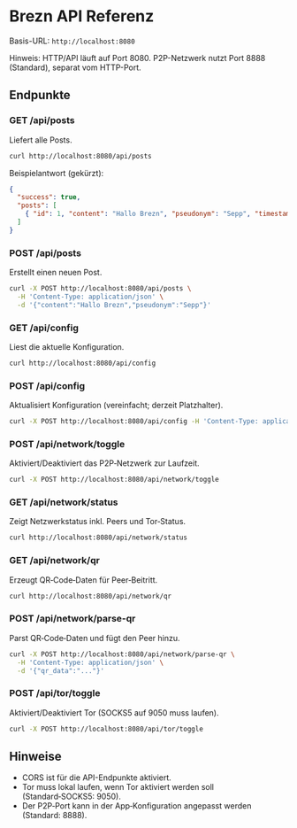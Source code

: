 # Brezn API Referenz

Basis-URL: `http://localhost:8080`

Hinweis: HTTP/API läuft auf Port 8080. P2P-Netzwerk nutzt Port 8888 (Standard), separat vom HTTP-Port.

## Endpunkte

### GET /api/posts
Liefert alle Posts.

```bash
curl http://localhost:8080/api/posts
```

Beispielantwort (gekürzt):
```json
{
  "success": true,
  "posts": [
    { "id": 1, "content": "Hallo Brezn", "pseudonym": "Sepp", "timestamp": 1712345678 }
  ]
}
```

### POST /api/posts
Erstellt einen neuen Post.

```bash
curl -X POST http://localhost:8080/api/posts \
  -H 'Content-Type: application/json' \
  -d '{"content":"Hallo Brezn","pseudonym":"Sepp"}'
```

### GET /api/config
Liest die aktuelle Konfiguration.

```bash
curl http://localhost:8080/api/config
```

### POST /api/config
Aktualisiert Konfiguration (vereinfacht; derzeit Platzhalter).

```bash
curl -X POST http://localhost:8080/api/config -H 'Content-Type: application/json' -d '{}'
```

### POST /api/network/toggle
Aktiviert/Deaktiviert das P2P‑Netzwerk zur Laufzeit.

```bash
curl -X POST http://localhost:8080/api/network/toggle
```

### GET /api/network/status
Zeigt Netzwerkstatus inkl. Peers und Tor‑Status.

```bash
curl http://localhost:8080/api/network/status
```

### GET /api/network/qr
Erzeugt QR‑Code‑Daten für Peer‑Beitritt.

```bash
curl http://localhost:8080/api/network/qr
```

### POST /api/network/parse-qr
Parst QR‑Code‑Daten und fügt den Peer hinzu.

```bash
curl -X POST http://localhost:8080/api/network/parse-qr \
  -H 'Content-Type: application/json' \
  -d '{"qr_data":"..."}'
```

### POST /api/tor/toggle
Aktiviert/Deaktiviert Tor (SOCKS5 auf 9050 muss laufen).

```bash
curl -X POST http://localhost:8080/api/tor/toggle
```

## Hinweise
- CORS ist für die API-Endpunkte aktiviert.
- Tor muss lokal laufen, wenn Tor aktiviert werden soll (Standard‑SOCKS5: 9050).
- Der P2P‑Port kann in der App‑Konfiguration angepasst werden (Standard: 8888).